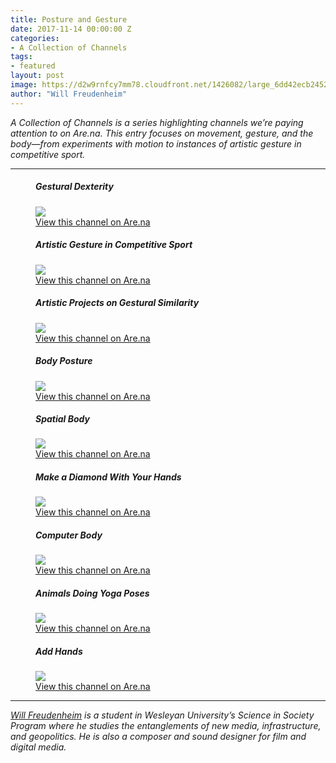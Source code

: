 ```yaml
---
title: Posture and Gesture
date: 2017-11-14 00:00:00 Z
categories:
- A Collection of Channels
tags:
- featured
layout: post
image: https://d2w9rnfcy7mm78.cloudfront.net/1426082/large_6dd42ecb2452958570885991f7d207dc.jpg
author: "Will Freudenheim"
---
```


_A Collection of Channels is a series highlighting channels we’re paying attention to on Are.na. This entry focuses on movement, gesture, and the body—from experiments with motion to instances of artistic gesture in competitive sport._

---

<figure>
  <h5>Gestural Dexterity</h5>
  <img src="https://d2w9rnfcy7mm78.cloudfront.net/1426081/large_0cb5a1a969cde3e7b104b27deab29fcf.jpg">
  <figcaption>
    <a href="https://www.are.na/sanna-helena-b/gestural-dexterity">View this channel on Are.na</a>
  </figcaption>
</figure>

<figure>
  <h5>Artistic Gesture in Competitive Sport</h5>
  <img src="https://d2w9rnfcy7mm78.cloudfront.net/1426079/large_b124e518ff6715dac91db3a855ac5c36.jpg">
  <figcaption>
    <a href="https://www.are.na/john-michael-boling/artistic-gesture-in-competitive-sport">View this channel on Are.na</a>
  </figcaption>
</figure>

<figure>
  <h5>Artistic Projects on Gestural Similarity</h5>
  <img src="https://d2w9rnfcy7mm78.cloudfront.net/1426075/large_18c426946fc0276346beccba313c5433.jpg">
  <figcaption>
    <a href="https://www.are.na/carson-salter/artistic-projects-on-gestural-similarity">View this channel on Are.na</a>
  </figcaption>
</figure>

<figure>
  <h5>Body Posture</h5>
  <img src="https://d2w9rnfcy7mm78.cloudfront.net/1426091/large_d2a756f186573e7587aeeb66c17dd822.png">
  <figcaption>
    <a href="https://www.are.na/atma-arnaud-milliquet/body-posture">View this channel on Are.na</a>
  </figcaption>
</figure>

<figure>
  <h5>Spatial Body</h5>
  <img src="https://d2w9rnfcy7mm78.cloudfront.net/1426078/large_b71f266101fb50ce4792236c36777745.jpg">
  <figcaption>
    <a href="https://www.are.na/ultimape/not-the-bees">View this channel on Are.na</a>
  </figcaption>
</figure>

<figure>
  <h5>Make a Diamond With Your Hands</h5>
  <img src="https://d2w9rnfcy7mm78.cloudfront.net/1426082/large_6dd42ecb2452958570885991f7d207dc.jpg">
  <figcaption>
    <a href="https://www.are.na/carson-salter/make-a-diamond-with-your-hands">View this channel on Are.na</a>
  </figcaption>
</figure>

<figure>
  <h5>Computer Body</h5>
  <img src="https://d2w9rnfcy7mm78.cloudfront.net/1426076/large_536b4da90076d06b0a277f61b4463da2.jpg">
  <figcaption>
    <a href="https://www.are.na/krystal-south/computer-body">View this channel on Are.na</a>
  </figcaption>
</figure>

<figure>
  <h5>Animals Doing Yoga Poses</h5>
  <img src="https://d2w9rnfcy7mm78.cloudfront.net/1426077/original_3e13ab6f488c5cd239a9dd473d4c65cf.jpg">
  <figcaption>
    <a href="https://www.are.na/michelle-ishikawa/animals-doing-yoga-poses">View this channel on Are.na</a>
  </figcaption>
</figure>

<figure>
  <h5>Add Hands</h5>
  <img src="https://d2w9rnfcy7mm78.cloudfront.net/1426080/large_4a8a9a0cbde91c7adee1479c5c421c1b.jpg">
  <figcaption>
    <a href="https://www.are.na/darri-lorenzen/add-hands">View this channel on Are.na</a>
  </figcaption>
</figure>
 
---

_[Will Freudenheim](https://www.are.na/will-freudenheim) is a student in Wesleyan University’s Science in Society Program where he studies the entanglements of new media, infrastructure, and geopolitics. He is also a composer and sound designer for film and digital media._